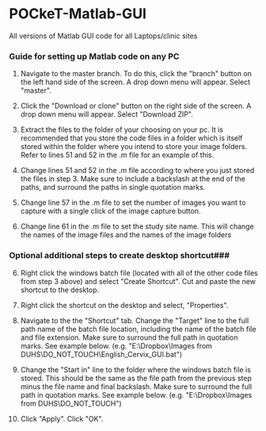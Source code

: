 # POCkeT-Matlab-GUI
All versions of Matlab GUI code for all Laptops/clinic sites

### Guide for setting up Matlab code on any PC ###

1. Navigate to the master branch. To do this, click the "branch" button on the left hand side of the screen. A drop down menu        will appear. Select "master".

2. Click the "Download or clone" button on the right side of the screen. A drop down menu will appear. Select "Download ZIP".

3. Extract the files to the folder of your choosing on your pc. It is recommended that you store the code files in a folder          which is itself stored within the folder where you intend to store your image folders. Refer to lines 51 and 52 in the .m          file for an example of this.

4. Change lines 51 and 52 in the .m file according to where you just stored the files in step 3. Make sure to include a            backslash at the end of the paths, and surround the paths in single quotation marks.

5. Change line 57 in the .m file to set the number of images you want to capture with a single click of the image capture            button.

6. Change line 61 in the .m file to set the study site name. This will change the names of the image files and the names of the
   image folders
   
### Optional additional steps to create desktop shortcut###

6. Right click the windows batch file (located with all of the other code files from step 3 above) and select "Create Shortcut".      Cut and paste the new shortcut to the desktop.
   
7. Right click the shortcut on the desktop and select, "Properties". 

8. Navigate to the the "Shortcut" tab. Change the "Target" line to the full path name of the batch file location, including the      name of the batch file and file extension. Make sure to surround the full path in quotation marks. See example below.
   (e.g. "E:\Dropbox\Images from DUHS\DO_NOT_TOUCH\English_Cervix_GUI.bat")
   
9. Change the "Start in" line to the folder where the windows batch file is stored. This should be the same as the file path          from the previous step minus the file name and final backslash. Make sure to surround the full path in quotation marks. See        example below.
   (e.g. "E:\Dropbox\Images from DUHS\DO_NOT_TOUCH")

10. Click "Apply". Click "OK".
